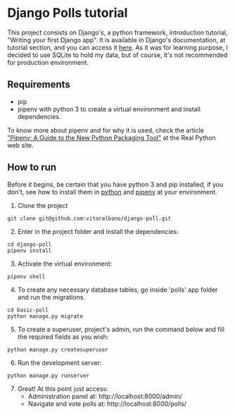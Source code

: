 # Django Polls tutorial
This project consists on Django's, a python framework, introduction tutorial, "Writing your first Django app". It is available in Django's documentation, at tutorial section, and you can access it [here](https://docs.djangoproject.com/en/3.0/intro/tutorial01/). As it was for learning purpose, I decided to use SQLite to hold my data, but of course, it's not recommended for production environment.

## Requirements
* pip
* pipenv with python 3 to create a virtual environment and install dependencies. 

To know more about pipenv and for why it is used, check the article ["Pipenv: A Guide to the New Python Packaging Tool"](https://realpython.com/pipenv-guide/) at the Real Python web site.

## How to run
Before it begins, be certain that you have python 3 and pip installed, if you don't, see how to install them in [python](https://www.python.org/downloads/) and [pipenv](https://pypi.org/project/pipenv/) at your environment.

1. Clone the project
```shell
git clone git@github.com:vitoralbano/django-poll.git
```
2. Enter in the project folder and install the dependencies:
```shell
cd django-poll
pipenv install
```
3. Activate the virtual environment:
```shell
pipenv shell
```
4. To create any necessary database tables, go inside 'polls' app folder and run the migrations.
```shell
cd basic-poll
python manage.py migrate
```
5. To create a superuser, project's admin, run the command below and fill the required fields as you wish:
```shell
python manage.py createsuperuser
```
6. Run the development server:
```shell
python manage.py runserver
```
7. Great! At this point just access:
    * Administration panel at: http://localhost:8000/admin/
    * Navigate and vote polls at: http://localhost:8000/polls/
